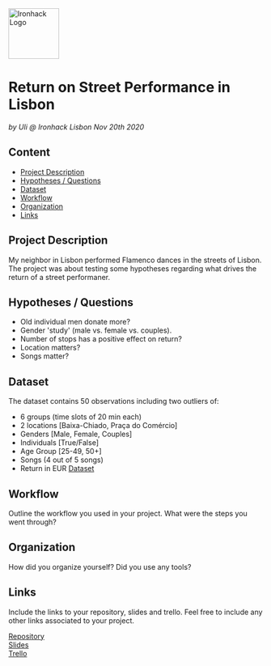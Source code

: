 <img src="https://bit.ly/2VnXWr2" alt="Ironhack Logo" width="100"/>

# Return on Street Performance in Lisbon
*by Uli @ Ironhack Lisbon Nov 20th 2020*

## Content
- [Project Description](#project-description)
- [Hypotheses / Questions](#hypotheses-/-questions)
- [Dataset](#dataset)
- [Workflow](#workflow)
- [Organization](#organization)
- [Links](#links)

<a name="project-description"></a>

## Project Description
My neighbor in Lisbon performed Flamenco dances in the streets of Lisbon. The project was about testing some hypotheses regarding what drives the return of a  street performaner.

<a name="hypotheses-/-questions"></a>

## Hypotheses / Questions
- Old individual men donate more?
- Gender 'study' (male vs. female vs. couples).
- Number of stops has a positive effect on return?
- Location matters?
- Songs matter?

<a name="dataset"></a>

## Dataset
The dataset contains 50 observations including two outliers of:
- 6 groups (time slots of 20 min each)
- 2 locations [Baixa-Chiado, Praça do Comércio]
- Genders [Male, Female, Couples]
- Individuals [True/False]
- Age Group [25-49, 50+]
- Songs (4 out of 5 songs)
- Return in EUR
[Dataset]() 

<a name="workflow"></a>

## Workflow
Outline the workflow you used in your project. What were the steps you went through?

<a name="organization"></a>

## Organization
How did you organize yourself? Did you use any tools?

<a name="links"></a>

## Links
Include the links to your repository, slides and trello. Feel free to include any other links associated to your project. 

[Repository](https://github.com/)  
[Slides](https://slides.com/)  
[Trello](https://trello.com/en)  
